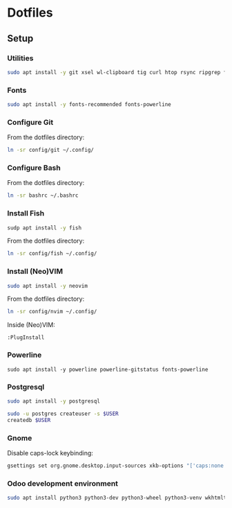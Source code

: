 # Dotfiles

## Setup

### Utilities

```sh
sudo apt install -y git xsel wl-clipboard tig curl htop rsync ripgrep fzf fd-find build-essential shellcheck
```

### Fonts

```sh
sudo apt install -y fonts-recommended fonts-powerline
```

### Configure Git

From the dotfiles directory:
```sh
ln -sr config/git ~/.config/
```

### Configure Bash

From the dotfiles directory:
```sh
ln -sr bashrc ~/.bashrc
```

### Install Fish

```sh
sudp apt install -y fish
```

From the dotfiles directory:
```sh
ln -sr config/fish ~/.config/
```

### Install (Neo)VIM

```sh
sudo apt install -y neovim
```

From the dotfiles directory:
```sh
ln -sr config/nvim ~/.config/
```

Inside (Neo)VIM:
```vimscript
:PlugInstall
```

### Powerline

```
sudo apt install -y powerline powerline-gitstatus fonts-powerline
```

### Postgresql

```sh
sudo apt install -y postgresql
```

```sh
sudo -u postgres createuser -s $USER
createdb $USER
```

### Gnome

Disable caps-lock keybinding:
```sh
gsettings set org.gnome.desktop.input-sources xkb-options "['caps:none']"
```

### Odoo development environment

```sh
sudo apt install python3 python3-dev python3-wheel python3-venv wkhtmltopdf libsasl2-dev libldap2-dev libpq-dev libjpeg-dev libxml2-dev libxslt1-dev
```

